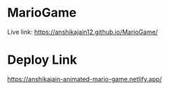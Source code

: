 # MarioGame
Live link: https://anshikajain12.github.io/MarioGame/

# Deploy Link
https://anshikajain-animated-mario-game.netlify.app/
